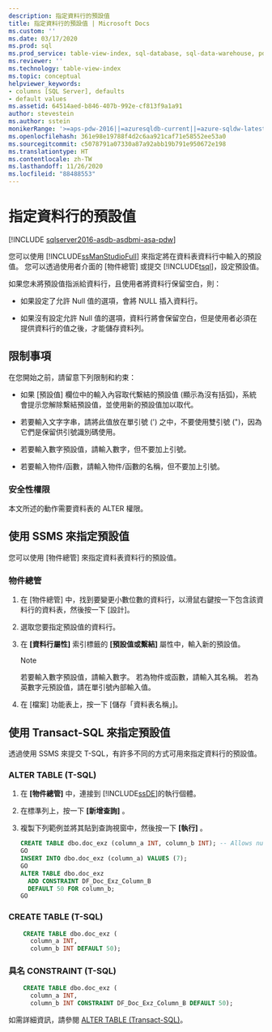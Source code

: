 ```yaml
---
description: 指定資料行的預設值
title: 指定資料行的預設值 | Microsoft Docs
ms.custom: ''
ms.date: 03/17/2020
ms.prod: sql
ms.prod_service: table-view-index, sql-database, sql-data-warehouse, pdw
ms.reviewer: ''
ms.technology: table-view-index
ms.topic: conceptual
helpviewer_keywords:
- columns [SQL Server], defaults
- default values
ms.assetid: 64514aed-b846-407b-992e-cf813f9a1a91
author: stevestein
ms.author: sstein
monikerRange: '>=aps-pdw-2016||=azuresqldb-current||=azure-sqldw-latest||>=sql-server-2016||=sqlallproducts-allversions||>=sql-server-linux-2017||=azuresqldb-mi-current'
ms.openlocfilehash: 361e98e19788f4d2c6aa921caf71e58552ee53a0
ms.sourcegitcommit: c5078791a07330a87a92abb19b791e950672e198
ms.translationtype: HT
ms.contentlocale: zh-TW
ms.lasthandoff: 11/26/2020
ms.locfileid: "88488553"
---
```

# <a name="specify-default-values-for-columns"></a>指定資料行的預設值

[!INCLUDE [sqlserver2016-asdb-asdbmi-asa-pdw](../../includes/applies-to-version/sqlserver2016-asdb-asdbmi-asa-pdw.md)]

您可以使用 [!INCLUDE[ssManStudioFull](../../includes/ssmanstudiofull-md.md)] 來指定將在資料表資料行中輸入的預設值。 您可以透過使用者介面的 [物件總管] 或提交 [!INCLUDE[tsql](../../includes/tsql-md.md)]，設定預設值。

如果您未將預設值指派給資料行，且使用者將資料行保留空白，則：

- 如果設定了允許 Null 值的選項，會將 NULL 插入資料行。

- 如果沒有設定允許 Null 值的選項，資料行將會保留空白，但是使用者必須在提供資料行的值之後，才能儲存資料列。

## <a name="limitations-and-restrictions"></a><a name="Restrictions"></a> 限制事項

在您開始之前，請留意下列限制和約束：

- 如果 [預設值] 欄位中的輸入內容取代繫結的預設值 (顯示為沒有括弧)，系統會提示您解除繫結預設值，並使用新的預設值加以取代。

- 若要輸入文字字串，請將此值放在單引號 (') 之中，不要使用雙引號 (")，因為它們是保留供引號識別碼使用。

- 若要輸入數字預設值，請輸入數字，但不要加上引號。

- 若要輸入物件/函數，請輸入物件/函數的名稱，但不要加上引號。

### <a name="security-permissions"></a><a name="Security"></a> 安全性權限

本文所述的動作需要資料表的 ALTER 權限。

## <a name="use-ssms-to-specify-a-default"></a><a name="SSMSProcedure"></a> 使用 SSMS 來指定預設值

您可以使用 [物件總管] 來指定資料表資料行的預設值。

### <a name="object-explorer"></a>物件總管

1. 在 [物件總管] 中，找到要變更小數位數的資料行，以滑鼠右鍵按一下包含該資料行的資料表，然後按一下 [設計]。

2. 選取您要指定預設值的資料行。

3. 在 **[資料行屬性]** 索引標籤的 **[預設值或繫結]** 屬性中，輸入新的預設值。

   > [!NOTE]
   > 若要輸入數字預設值，請輸入數字。 若為物件或函數，請輸入其名稱。 若為英數字元預設值，請在單引號內部輸入值。

4. 在 [檔案]  功能表上，按一下 [儲存「資料表名稱」]。

## <a name="use-transact-sql-to-specify-a-default"></a><a name="TsqlProcedure"></a> 使用 Transact-SQL 來指定預設值

透過使用 SSMS 來提交 T-SQL，有許多不同的方式可用來指定資料行的預設值。

### <a name="alter-table-t-sql"></a>ALTER TABLE (T-SQL)

1. 在 **[物件總管]** 中，連接到 [!INCLUDE[ssDE](../../includes/ssde-md.md)]的執行個體。

2. 在標準列上，按一下 **[新增查詢]** 。

3. 複製下列範例並將其貼到查詢視窗中，然後按一下 **[執行]** 。

   ```sql
   CREATE TABLE dbo.doc_exz (column_a INT, column_b INT); -- Allows nulls.
   GO
   INSERT INTO dbo.doc_exz (column_a) VALUES (7);
   GO
   ALTER TABLE dbo.doc_exz
     ADD CONSTRAINT DF_Doc_Exz_Column_B
     DEFAULT 50 FOR column_b;
   GO
   ```

<!--
The following two T-SQL code examples were offered by 'nycdotnet' (Steve) via public PR 1660, Feb 2019.
-->

### <a name="create-table-t-sql"></a>CREATE TABLE (T-SQL)

```sql
    CREATE TABLE dbo.doc_exz (
      column_a INT,
      column_b INT DEFAULT 50);
```

### <a name="named-constraint-t-sql"></a>具名 CONSTRAINT (T-SQL)

```sql
    CREATE TABLE dbo.doc_exz (
      column_a INT,
      column_b INT CONSTRAINT DF_Doc_Exz_Column_B DEFAULT 50);
```

如需詳細資訊，請參閱 [ALTER TABLE &#40;Transact-SQL&#41;](../../t-sql/statements/alter-table-transact-sql.md)。
